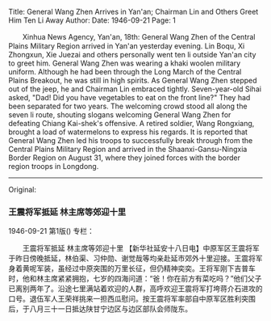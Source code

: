 Title: General Wang Zhen Arrives in Yan'an; Chairman Lin and Others Greet Him Ten Li Away
Author:
Date: 1946-09-21
Page: 1

　　Xinhua News Agency, Yan'an, 18th: General Wang Zhen of the Central Plains Military Region arrived in Yan'an yesterday evening. Lin Boqu, Xi Zhongxun, Xie Juezai and others personally went ten li outside Yan'an city to greet him. General Wang Zhen was wearing a khaki woolen military uniform. Although he had been through the Long March of the Central Plains Breakout, he was still in high spirits. As General Wang Zhen stepped out of the jeep, he and Chairman Lin embraced tightly. Seven-year-old Sihai asked, "Dad! Did you have vegetables to eat on the front line?" They had been separated for two years. The welcoming crowd stood all along the seven li route, shouting slogans welcoming General Wang Zhen for defeating Chiang Kai-shek's offensive. A retired soldier, Wang Rongxiang, brought a load of watermelons to express his regards. It is reported that General Wang Zhen led his troops to successfully break through from the Central Plains Military Region and arrived in the Shaanxi-Gansu-Ningxia Border Region on August 31, where they joined forces with the border region troops in Longdong.



<hr /> 

Original: 


### 王震将军抵延  林主席等郊迎十里

1946-09-21
第1版()
专栏：

　　王震将军抵延
    林主席等郊迎十里
    【新华社延安十八日电】中原军区王震将军于昨日傍晚抵延，林伯渠、习仲勋、谢觉哉等均亲赴延市郊外十里迎接。王震将军身着黄呢军装，虽经过中原突围的万里长征，但仍精神奕奕。王将军刚下吉普车时，他和林主席紧紧拥抱，七岁的四海问道：“爸！你在前方有菜吃吗？”他们父子已离别两年了。沿途七里满站着欢迎的人群，高呼欢迎王震将军打垮蒋介石进攻的口号。退伍军人王荣祥挑来一担西瓜慰问。按王震将军率部自中原军区胜利突围后，于八月三十一日抵达陕甘宁边区与边区部队会师陇东。
